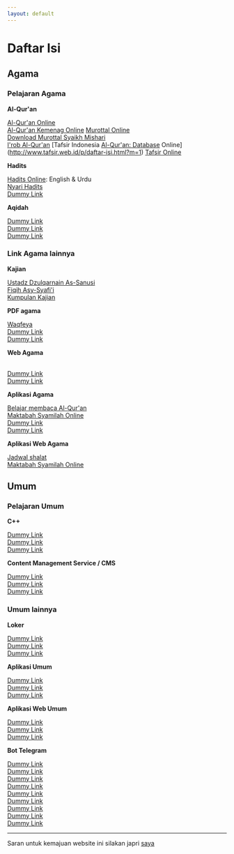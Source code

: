 ```yaml
---
layout: default
---
```


# Daftar Isi

## Agama

### Pelajaran Agama

**Al-Qur'an**

[Al-Qur'an Online](https://quran.com/)  
[Al-Qur'an Kemenag Online](https://quran.kemenag.go.id/)
[Murottal Online](https://quranicaudio.com/)  
[Download Murottal Syaikh Mishari](alquran/2021-12-24-murottal.md)  
[I'rob Al-Qur'an](https://corpus.quran.com/wordbyword.jsp)
[Tafsir Indonesia
[Al-Qur'an: Database](https://qurandb.com/) Online](http://www.tafsir.web.id/p/daftar-isi.html?m=1)
[Tafsir Online](https://tafsir.app/)



**Hadits**

[Hadits Online](https://sunnah.com/): English & Urdu  
[Nyari Hadits](https://sunnah.one/)  
[Dummy Link](#)  

**Aqidah**

[Dummy Link](#)  
[Dummy Link](#)  
[Dummy Link](#)  

### Link Agama lainnya

**Kajian**

[Ustadz Dzulqarnain As-Sanusi](kajian/2021-12-24-dzulqarnain-sanusi.md)  
[Fiqih Asy-Syafi'i](https://t.me/elghizi)  
[Kumpulan Kajian](kajian/2021-12-24-kumpulan1.md)  

**PDF agama**

[Waqfeya](https://waqfeya.com)  
[Dummy Link](#)  
[Dummy Link](#)  


**Web Agama**

[](#)  
[Dummy Link](#)  
[Dummy Link](#)  

**Aplikasi Agama**

[Belajar membaca Al-Qur'an](https://www.tarteel.ai/)  
[Maktabah Syamilah Online](https://ketabonline.com)  
[Dummy Link](#)  
[Dummy Link](#)  

**Aplikasi Web Agama**

[Jadwal shalat](https://salah.com/)  
[Maktabah Syamilah Online](https://app.turath.io/)  

## Umum

### Pelajaran Umum

**C++**

[Dummy Link](#)  
[Dummy Link](#)  
[Dummy Link](#)  

**Content Management Service / CMS**

[Dummy Link](#)  
[Dummy Link](#)  
[Dummy Link](#)  

### Umum lainnya

**Loker**

[Dummy Link](#)  
[Dummy Link](#)  
[Dummy Link](#)  

**Aplikasi Umum**

[Dummy Link](#)  
[Dummy Link](#)  
[Dummy Link](#)  

**Aplikasi Web Umum**

[Dummy Link](#)  
[Dummy Link](#)  
[Dummy Link](#)  

**Bot Telegram**

[Dummy Link](#)  
[Dummy Link](#)  
[Dummy Link](#)  
[Dummy Link](#)  
[Dummy Link](#)  
[Dummy Link](#)  
[Dummy Link](#)  
[Dummy Link](#)  
[Dummy Link](#)  

---

Saran untuk kemajuan website ini silakan japri [saya](https://wa.me/6285723070209?text=%D8%A7%D9%84%D8%B3%D9%91%D9%80%D9%84%D8%A7%D9%85%DB%92%20%D8%B9%D9%84%D9%8A%D9%83%D9%85%DB%92%20%D9%88%D8%B1%D8%AD%D9%85%D9%80%DB%83%20%D8%A7%EF%BB%9F%D9%84%D9%91%DB%81%20%D9%88%D8%A8%D8%B1%D9%83%D8%A7%D8%AA%DB%81%0A%0ASaya%2C%20...%0AAda%20saran%20untuk%20kemajuan%20website%20kamu%20yaitu%3A%0A%0A1.%0A%0A2.%0A%0A)
